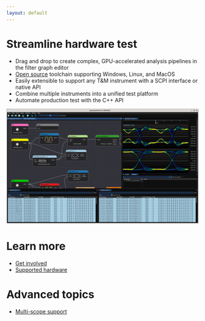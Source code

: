 ```yaml
---
layout: default
---
```


# Streamline hardware test

* Drag and drop to create complex, GPU-accelerated analysis pipelines in the filter graph editor
* [Open source](https://www.github.com/glscopeclient/scopehal-apps) toolchain supporting Windows, Linux, and MacOS
* Easily extensible to support any T&M instrument with a SCPI interface or native API
* Combine multiple instruments into a unified test platform
* Automate production test with the C++ API

![Example](images/ngscopeclient-intro.png)

# Learn more

* [Get involved](/getinvolved)
* [Supported hardware](/hardware)

# Advanced topics

* [Multi-scope support](/multiscope)
